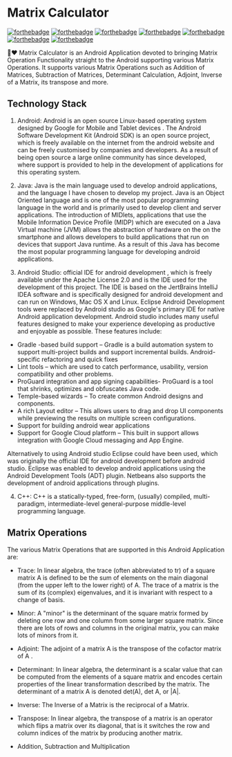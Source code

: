 # Matrix Calculator

[![forthebadge](https://forthebadge.com/images/badges/built-by-developers.svg)](https://forthebadge.com)
[![forthebadge](https://forthebadge.com/images/badges/built-for-android.svg)](https://forthebadge.com)
[![forthebadge](https://forthebadge.com/images/badges/built-with-love.svg)](https://forthebadge.com)
[![forthebadge](https://forthebadge.com/images/badges/check-it-out.svg)](https://forthebadge.com)
[![forthebadge](https://forthebadge.com/images/badges/made-with-c-plus-plus.svg)](https://forthebadge.com)
[![forthebadge](https://forthebadge.com/images/badges/made-with-java.svg)](https://forthebadge.com)
[![forthebadge](https://forthebadge.com/images/badges/you-didnt-ask-for-this.svg)](https://forthebadge.com)

📱❤️ Matrix Calculator is an Android Application devoted to bringing Matrix Operation Functionality straight to the Android supporting various Matrix Operations. It supports various Matrix Operations such as Addition of Matrices, Subtraction of Matrices, Determinant Calculation, Adjoint, Inverse of a Matrix, its transpose and more. 

## Technology Stack 

1. Android: Android is an open source Linux-based operating system designed by Google for Mobile and Tablet devices . The Android Software Development Kit (Android SDK) is an open source project, which is freely available on the internet from the android website  and can be freely customised by companies and developers. As a result of being open source a large online community has since developed, where support is provided to help in the development of applications for this operating system.

2. Java: Java is the main language used to develop android applications, and the language I have chosen to develop my project. Java is an Object Oriented language and is one of the most popular programming language in the world and is primarily used to develop client and server applications. The introduction of MIDlets, applications that use the Mobile Information Device Profile (MIDP) which are executed on a Java Virtual machine (JVM) allows the abstraction of hardware on the on the smartphone and allows developers to build applications that run on devices that support Java runtime. As a result of this Java has become the most popular programming language for developing android applications. 

3. Android Studio: official IDE for android development , which is freely available under the Apache License 2.0 and is the IDE used for the development of this project. The IDE is based on the JertBrains IntelliJ IDEA software  and is specifically designed for android development and can run on Windows, Mac OS X and Linux. Eclipse Android Development tools were replaced by Android studio as Google's primary IDE for native Android application development. Android studio includes many useful features designed to make your experience developing as productive and enjoyable as possible. These features include: 

- Gradle -based build support – Gradle is a build automation system to support multi-project builds and support incremental builds.
Android-specific refactoring and quick fixes
- Lint  tools – which are used to catch performance, usability, version compatibility and other problems.
- ProGuard  integration and app signing capabilities- ProGuard is a tool that shrinks, optimizes and obfuscates Java code.
- Temple-based wizards – To create common Android designs and components.
- A rich Layout editor – This allows users to drag and drop UI components while previewing the results on multiple screen configurations.
- Support for building android wear applications
- Support for Google Cloud platform – This built in support allows integration with Google Cloud messaging and App Engine.

Alternatively to using Android studio Eclipse could have been used, which was originally the official IDE for android development before android studio. Eclipse was enabled to develop android applications using the Android Development Tools (ADT) plugin. Netbeans also supports the development of android applications through plugins.

4. C++: C++ is a statically-typed, free-form, (usually) compiled, multi-paradigm, intermediate-level general-purpose middle-level programming language.

## Matrix Operations 

The various Matrix Operations that are supported in this Android Application are: 

- Trace: In linear algebra, the trace (often abbreviated to tr) of a square matrix A is defined to be the sum of elements on the main diagonal (from the upper left to the lower right) of A. The trace of a matrix is the sum of its (complex) eigenvalues, and it is invariant with respect to a change of basis.

- Minor: A "minor" is the determinant of the square matrix formed by deleting one row and one column from some larger square matrix. Since there are lots of rows and columns in the original matrix, you can make lots of minors from it.

- Adjoint:  The adjoint of a matrix A is the transpose of the cofactor matrix of A .

- Determinant: In linear algebra, the determinant is a scalar value that can be computed from the elements of a square matrix and encodes certain properties of the linear transformation described by the matrix. The determinant of a matrix A is denoted det(A), det A, or |A|.

- Inverse: The Inverse of a Matrix is the reciprocal of a Matrix. 

- Transpose: In linear algebra, the transpose of a matrix is an operator which flips a matrix over its diagonal, that is it switches the row and column indices of the matrix by producing another matrix.

- Addition, Subtraction and Multiplication 








